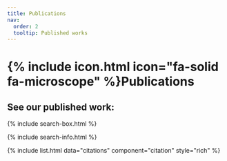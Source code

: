 ```yaml
---
title: Publications
nav:
  order: 2
  tooltip: Published works
---
```


# {% include icon.html icon="fa-solid fa-microscope" %}Publications


## See our published work:


{% include search-box.html %}

{% include search-info.html %}

{% include list.html data="citations" component="citation" style="rich" %}
